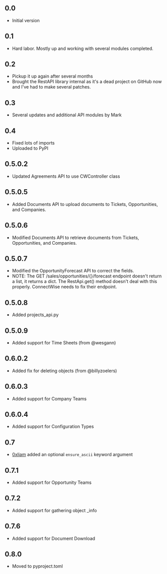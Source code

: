 0.0
---
-  Initial version

0.1
---
-  Hard labor. Mostly up and working with several modules completed.

0.2
---
- Pickup it up again after several months
- Brought the RestAPI library internal as it's a dead project on GitHub now and I've had to make several patches.

0.3
---
- Several updates and additional API modules by Mark

0.4
---
- Fixed lots of imports
- Uploaded to PyPI

0.5.0.2
---
- Updated Agreements API to use CWController class

0.5.0.5
---
- Added Documents API to upload documents to Tickets, Opportunities, and Companies.

0.5.0.6
---
- Modified Documents API to retrieve documents from Tickets, Opportunities, and Companies.

0.5.0.7
---
- Modified the OpportunityForecast API to correct the fields.
- NOTE: The GET /sales/opportunities/{}/forecast endpoint doesn't return a list, it returns a dict.  The RestApi.get() method doesn't deal with this properly.  ConnectWise needs to fix their endpoint.

0.5.0.8
---
- Added projects_api.py 

0.5.0.9
---
- Added support for Time Sheets (from @wesgann)

0.6.0.2
---
- Added fix for deleting objects (from @billyzoelers)

0.6.0.3
---
- Added support for Company Teams

0.6.0.4
---
- Added support for Configuration Types

0.7
---
- [0xliam](https://github.com/0xliam) added an optional ```ensure_ascii``` keyword argument

0.7.1
---
- Added support for Opportunity Teams

0.7.2
---
- Added support for gathering object _info

0.7.6
---
- Added support for Document Download

0.8.0
---
- Moved to pyproject.toml
